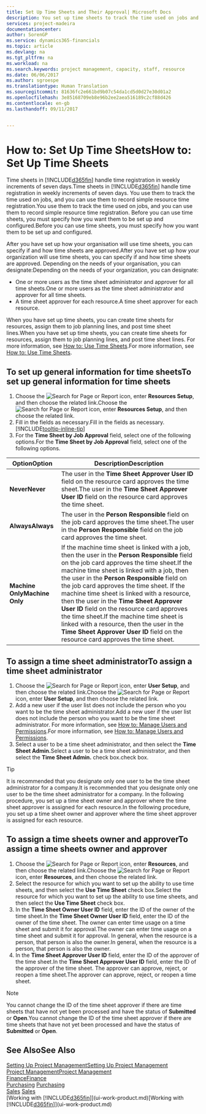 ```yaml
---
title: Set Up Time Sheets and Their Approval| Microsoft Docs
description: You set up time sheets to track the time used on jobs and using resources, helping you with project management, staffing, and capacity
services: project-madeira
documentationcenter: 
author: SorenGP
ms.service: dynamics365-financials
ms.topic: article
ms.devlang: na
ms.tgt_pltfrm: na
ms.workload: na
ms.search.keywords: project management, capacity, staff, resource
ms.date: 06/06/2017
ms.author: sgroespe
ms.translationtype: Human Translation
ms.sourcegitcommit: 81636fc2e661bd9b07c54da1cd5d0d27e30d01a2
ms.openlocfilehash: 3e85168709eb8e96b2ee2aea516189c2cf88d426
ms.contentlocale: en-gb
ms.lasthandoff: 09/11/2017


---
```

# <a name="how-to-set-up-time-sheets"></a><span data-ttu-id="1f6da-103">How to: Set Up Time Sheets</span><span class="sxs-lookup"><span data-stu-id="1f6da-103">How to: Set Up Time Sheets</span></span>
<span data-ttu-id="1f6da-104">Time sheets in [!INCLUDE[d365fin](includes/d365fin_md.md)] handle time registration in weekly increments of seven days.</span><span class="sxs-lookup"><span data-stu-id="1f6da-104">Time sheets in [!INCLUDE[d365fin](includes/d365fin_md.md)] handle time registration in weekly increments of seven days.</span></span> <span data-ttu-id="1f6da-105">You use them to track the time used on jobs, and you can use them to record simple resource time registration.</span><span class="sxs-lookup"><span data-stu-id="1f6da-105">You use them to track the time used on jobs, and you can use them to record simple resource time registration.</span></span> <span data-ttu-id="1f6da-106">Before you can use time sheets, you must specify how you want them to be set up and configured.</span><span class="sxs-lookup"><span data-stu-id="1f6da-106">Before you can use time sheets, you must specify how you want them to be set up and configured.</span></span>

<span data-ttu-id="1f6da-107">After you have set up how your organisation will use time sheets, you can specify if and how time sheets are approved.</span><span class="sxs-lookup"><span data-stu-id="1f6da-107">After you have set up how your organization will use time sheets, you can specify if and how time sheets are approved.</span></span> <span data-ttu-id="1f6da-108">Depending on the needs of your organisation, you can designate:</span><span class="sxs-lookup"><span data-stu-id="1f6da-108">Depending on the needs of your organization, you can designate:</span></span>

* <span data-ttu-id="1f6da-109">One or more users as the time sheet administrator and approver for all time sheets.</span><span class="sxs-lookup"><span data-stu-id="1f6da-109">One or more users as the time sheet administrator and approver for all time sheets.</span></span>
* <span data-ttu-id="1f6da-110">A time sheet approver for each resource.</span><span class="sxs-lookup"><span data-stu-id="1f6da-110">A time sheet approver for each resource.</span></span>

<span data-ttu-id="1f6da-111">When you have set up time sheets, you can create time sheets for resources, assign them to job planning lines, and post time sheet lines.</span><span class="sxs-lookup"><span data-stu-id="1f6da-111">When you have set up time sheets, you can create time sheets for resources, assign them to job planning lines, and post time sheet lines.</span></span> <span data-ttu-id="1f6da-112">For more information, see [How to: Use Time Sheets](projects-how-use-time-sheets.md).</span><span class="sxs-lookup"><span data-stu-id="1f6da-112">For more information, see [How to: Use Time Sheets](projects-how-use-time-sheets.md).</span></span>

## <a name="to-set-up-general-information-for-time-sheets"></a><span data-ttu-id="1f6da-113">To set up general information for time sheets</span><span class="sxs-lookup"><span data-stu-id="1f6da-113">To set up general information for time sheets</span></span>
1. <span data-ttu-id="1f6da-114">Choose the ![Search for Page or Report](media/ui-search/search_small.png "Search for Page or Report icon") icon, enter **Resources Setup**, and then choose the related link.</span><span class="sxs-lookup"><span data-stu-id="1f6da-114">Choose the ![Search for Page or Report](media/ui-search/search_small.png "Search for Page or Report icon") icon, enter **Resources Setup**, and then choose the related link.</span></span>  
2. <span data-ttu-id="1f6da-115">Fill in the fields as necessary.</span><span class="sxs-lookup"><span data-stu-id="1f6da-115">Fill in the fields as necessary.</span></span> [!INCLUDE[tooltip-inline-tip](includes/tooltip-inline-tip_md.md)]
3. <span data-ttu-id="1f6da-116">For the **Time Sheet by Job Approval** field, select one of the following options.</span><span class="sxs-lookup"><span data-stu-id="1f6da-116">For the **Time Sheet by Job Approval** field, select one of the following options.</span></span>

| <span data-ttu-id="1f6da-117">Option</span><span class="sxs-lookup"><span data-stu-id="1f6da-117">Option</span></span> | <span data-ttu-id="1f6da-118">Description</span><span class="sxs-lookup"><span data-stu-id="1f6da-118">Description</span></span> |
| --- | --- |
| <span data-ttu-id="1f6da-119">**Never**</span><span class="sxs-lookup"><span data-stu-id="1f6da-119">**Never**</span></span> |<span data-ttu-id="1f6da-120">The user in the **Time Sheet Approver User ID** field on the resource card approves the time sheet.</span><span class="sxs-lookup"><span data-stu-id="1f6da-120">The user in the **Time Sheet Approver User ID** field on the resource card approves the time sheet.</span></span> |
| <span data-ttu-id="1f6da-121">**Always**</span><span class="sxs-lookup"><span data-stu-id="1f6da-121">**Always**</span></span> |<span data-ttu-id="1f6da-122">The user in the **Person Responsible** field on the job card approves the time sheet.</span><span class="sxs-lookup"><span data-stu-id="1f6da-122">The user in the **Person Responsible** field on the job card approves the time sheet.</span></span> |
| <span data-ttu-id="1f6da-123">**Machine Only**</span><span class="sxs-lookup"><span data-stu-id="1f6da-123">**Machine Only**</span></span> |<span data-ttu-id="1f6da-124">If the machine time sheet is linked with a job, then the user in the **Person Responsible** field on the job card approves the time sheet.</span><span class="sxs-lookup"><span data-stu-id="1f6da-124">If the machine time sheet is linked with a job, then the user in the **Person Responsible** field on the job card approves the time sheet.</span></span> <span data-ttu-id="1f6da-125">If the machine time sheet is linked with a resource, then the user in the **Time Sheet Approver User ID** field on the resource card approves the time sheet.</span><span class="sxs-lookup"><span data-stu-id="1f6da-125">If the machine time sheet is linked with a resource, then the user in the **Time Sheet Approver User ID** field on the resource card approves the time sheet.</span></span> |

## <a name="to-assign-a-time-sheet-administrator"></a><span data-ttu-id="1f6da-126">To assign a time sheet administrator</span><span class="sxs-lookup"><span data-stu-id="1f6da-126">To assign a time sheet administrator</span></span>
1. <span data-ttu-id="1f6da-127">Choose the ![Search for Page or Report](media/ui-search/search_small.png "Search for Page or Report icon") icon, enter **User Setup**, and then choose the related link.</span><span class="sxs-lookup"><span data-stu-id="1f6da-127">Choose the ![Search for Page or Report](media/ui-search/search_small.png "Search for Page or Report icon") icon, enter **User Setup**, and then choose the related link.</span></span>  
2. <span data-ttu-id="1f6da-128">Add a new user if the user list does not include the person who you want to be the time sheet administrator.</span><span class="sxs-lookup"><span data-stu-id="1f6da-128">Add a new user if the user list does not include the person who you want to be the time sheet administrator.</span></span> <span data-ttu-id="1f6da-129">For more information, see [How to: Manage Users and Permissions](ui-how-users-permissions.md).</span><span class="sxs-lookup"><span data-stu-id="1f6da-129">For more information, see [How to: Manage Users and Permissions](ui-how-users-permissions.md).</span></span>
3. <span data-ttu-id="1f6da-130">Select a user to be a time sheet administrator, and then select the **Time Sheet Admin.**</span><span class="sxs-lookup"><span data-stu-id="1f6da-130">Select a user to be a time sheet administrator, and then select the **Time Sheet Admin.**</span></span> <span data-ttu-id="1f6da-131">check box.</span><span class="sxs-lookup"><span data-stu-id="1f6da-131">check box.</span></span>  

> [!TIP]  
>   <span data-ttu-id="1f6da-132">It is recommended that you designate only one user to be the time sheet administrator for a company.</span><span class="sxs-lookup"><span data-stu-id="1f6da-132">It is recommended that you designate only one user to be the time sheet administrator for a company.</span></span> <span data-ttu-id="1f6da-133">In the following procedure, you set up a time sheet owner and approver where the time sheet approver is assigned for each resource.</span><span class="sxs-lookup"><span data-stu-id="1f6da-133">In the following procedure, you set up a time sheet owner and approver where the time sheet approver is assigned for each resource.</span></span>  

## <a name="to-assign-a-time-sheets-owner-and-approver"></a><span data-ttu-id="1f6da-134">To assign a time sheets owner and approver</span><span class="sxs-lookup"><span data-stu-id="1f6da-134">To assign a time sheets owner and approver</span></span>
1. <span data-ttu-id="1f6da-135">Choose the ![Search for Page or Report](media/ui-search/search_small.png "Search for Page or Report icon") icon, enter **Resources**, and then choose the related link.</span><span class="sxs-lookup"><span data-stu-id="1f6da-135">Choose the ![Search for Page or Report](media/ui-search/search_small.png "Search for Page or Report icon") icon, enter **Resources**, and then choose the related link.</span></span>
2. <span data-ttu-id="1f6da-136">Select the resource for which you want to set up the ability to use time sheets, and then select the **Use Time Sheet** check box.</span><span class="sxs-lookup"><span data-stu-id="1f6da-136">Select the resource for which you want to set up the ability to use time sheets, and then select the **Use Time Sheet** check box.</span></span>  
3. <span data-ttu-id="1f6da-137">In the **Time Sheet Owner User ID** field, enter the ID of the owner of the time sheet.</span><span class="sxs-lookup"><span data-stu-id="1f6da-137">In the **Time Sheet Owner User ID** field, enter the ID of the owner of the time sheet.</span></span> <span data-ttu-id="1f6da-138">The owner can enter time usage on a time sheet and submit it for approval.</span><span class="sxs-lookup"><span data-stu-id="1f6da-138">The owner can enter time usage on a time sheet and submit it for approval.</span></span> <span data-ttu-id="1f6da-139">In general, when the resource is a person, that person is also the owner.</span><span class="sxs-lookup"><span data-stu-id="1f6da-139">In general, when the resource is a person, that person is also the owner.</span></span>  
4. <span data-ttu-id="1f6da-140">In the **Time Sheet Approver User ID** field, enter the ID of the approver of the time sheet.</span><span class="sxs-lookup"><span data-stu-id="1f6da-140">In the **Time Sheet Approver User ID** field, enter the ID of the approver of the time sheet.</span></span> <span data-ttu-id="1f6da-141">The approver can approve, reject, or reopen a time sheet.</span><span class="sxs-lookup"><span data-stu-id="1f6da-141">The approver can approve, reject, or reopen a time sheet.</span></span>  

> [!NOTE]  
>   <span data-ttu-id="1f6da-142">You cannot change the ID of the time sheet approver if there are time sheets that have not yet been processed and have the status of **Submitted** or **Open**.</span><span class="sxs-lookup"><span data-stu-id="1f6da-142">You cannot change the ID of the time sheet approver if there are time sheets that have not yet been processed and have the status of **Submitted** or **Open**.</span></span>

## <a name="see-also"></a><span data-ttu-id="1f6da-143">See Also</span><span class="sxs-lookup"><span data-stu-id="1f6da-143">See Also</span></span>
[<span data-ttu-id="1f6da-144">Setting Up Project Management</span><span class="sxs-lookup"><span data-stu-id="1f6da-144">Setting Up Project Management</span></span>](projects-setup-projects.md)  
[<span data-ttu-id="1f6da-145">Project Management</span><span class="sxs-lookup"><span data-stu-id="1f6da-145">Project Management</span></span>](projects-manage-projects.md)  
[<span data-ttu-id="1f6da-146">Finance</span><span class="sxs-lookup"><span data-stu-id="1f6da-146">Finance</span></span>](finance.md)  
<span data-ttu-id="1f6da-147">[Purchasing](purchasing-manage-purchasing.md)       </span><span class="sxs-lookup"><span data-stu-id="1f6da-147">[Purchasing](purchasing-manage-purchasing.md)       </span></span>  
<span data-ttu-id="1f6da-148">[Sales](sales-manage-sales.md)    </span><span class="sxs-lookup"><span data-stu-id="1f6da-148">[Sales](sales-manage-sales.md)    </span></span>  
<span data-ttu-id="1f6da-149">[Working with [!INCLUDE[d365fin](includes/d365fin_md.md)]](ui-work-product.md)</span><span class="sxs-lookup"><span data-stu-id="1f6da-149">[Working with [!INCLUDE[d365fin](includes/d365fin_md.md)]](ui-work-product.md)</span></span>  

